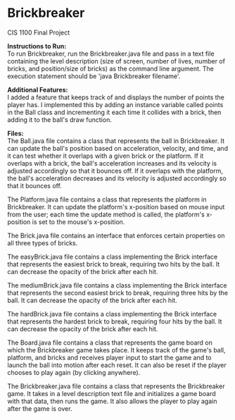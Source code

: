 # Brickbreaker
CIS 1100 Final Project

**Instructions to Run:**\
To run Brickbreaker, run the Brickbreaker.java file and pass in a text file containing the level description (size of screen, number of 
lives, number of bricks, and position/size of bricks) as the command line argument. The execution statement should be 'java Brickbreaker 
filename'.

**Additional Features:**\
I added a feature that keeps track of and displays the number of points the player has. I implemented this by adding an instance variable 
called points in the Ball class and incrementing it each time it collides with a brick, then adding it to the ball's draw function.

**Files:**\
The Ball.java file contains a class that represents the ball in Brickbreaker. It can update the ball's position based on acceleration, 
velocity, and time, and it can test whether it overlaps with a given brick or the platform. If it overlaps with a brick, the ball's 
acceleration increases and its velocity is adjusted accordingly so that it bounces off. If it overlaps with the platform, the ball's 
acceleration decreases and its velocity is adjusted accordingly so that it bounces off.

The Platform.java file contains a class that represents the platform in Brickbreaker. It can update the platform's x-position based on 
mouse input from the user; each time the update method is called, the platform's x-position is set to the mouse's x-position.

The Brick.java file contains an interface that enforces certain properties on all three types of bricks.

The easyBrick.java file contains a class implementing the Brick interface that represents the easiest brick to break, requiring two hits by 
the ball. It can decrease the opacity of the brick after each hit.

The mediumBrick.java file contains a class implementing the Brick interface that represents the second easiest brick to break, requiring 
three hits by the ball. It can decrease the opacity of the brick after each hit.

The hardBrick.java file contains a class implementing the Brick interface that represents the hardest brick to break, requiring four hits 
by the ball. It can decrease the opacity of the brick after each hit.

The Board.java file contains a class that represents the game board on which the Brickbreaker game takes place. It keeps track of the 
game's ball, platform, and bricks and receives player input to start the game and to launch the ball into motion after each reset. It can 
also be reset if the player chooses to play again (by clicking anywhere).

The Brickbreaker.java file contains a class that represents the Brickbreaker game. It takes in a level description text file and 
initializes a game board with that data, then runs the game. It also allows the player to play again after the game is over.
